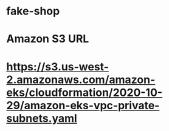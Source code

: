 # fake-shop
# Amazon S3 URL
# https://s3.us-west-2.amazonaws.com/amazon-eks/cloudformation/2020-10-29/amazon-eks-vpc-private-subnets.yaml